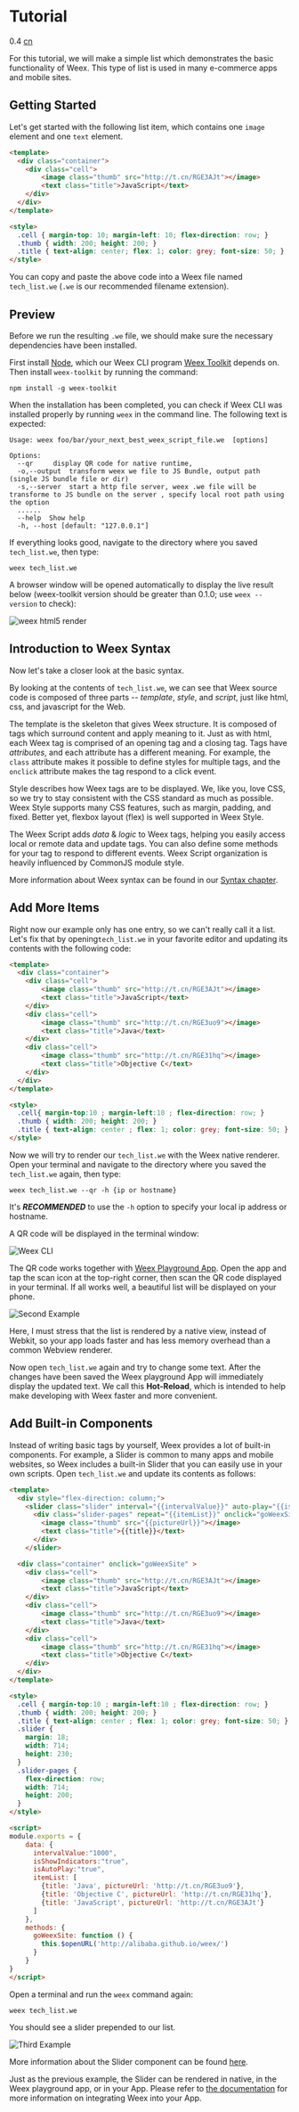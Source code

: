 # Tutorial

<span class="weex-version">0.4</span>
<a href="https://github.com/weexteam/article/issues/4"  class="weex-translate">cn</a>

For this tutorial, we will make a simple list which demonstrates the basic functionality of Weex. This type of list is  used in many e-commerce apps and mobile sites.

## Getting Started

Let's get started with the following list item, which contains one `image` element and one `text` element.

```html
<template>
  <div class="container">
    <div class="cell">
        <image class="thumb" src="http://t.cn/RGE3AJt"></image>
        <text class="title">JavaScript</text>
    </div>
  </div>
</template>

<style>
  .cell { margin-top: 10; margin-left: 10; flex-direction: row; }
  .thumb { width: 200; height: 200; }
  .title { text-align: center; flex: 1; color: grey; font-size: 50; }
</style>
```

You can copy and paste the above code into a Weex file named `tech_list.we` (`.we` is our recommended filename extension).

## Preview

Before we run the resulting `.we` file, we should make sure the necessary dependencies have been installed.

First install [Node](https://nodejs.org/en/download/), which our Weex CLI program [Weex Toolkit](https://www.npmjs.com/package/weex-toolkit) depends on. Then install `weex-toolkit` by running the command:

```
npm install -g weex-toolkit
```

When the installation has been completed, you can check if Weex CLI was installed properly by running `weex` in the command line. The following text is expected:

```
Usage: weex foo/bar/your_next_best_weex_script_file.we  [options]

Options:
  --qr     display QR code for native runtime,
  -o,--output  transform weex we file to JS Bundle, output path (single JS bundle file or dir)
  -s,--server  start a http file server, weex .we file will be transforme to JS bundle on the server , specify local root path using the option  
  ......
  --help  Show help         
  -h, --host [default: "127.0.0.1"]
```

If everything looks good, navigate to the directory where you saved `tech_list.we`, then type:

```
weex tech_list.we
```

A browser window will be opened automatically to display the live result below     (weex-toolkit version should be greater than 0.1.0; use `weex --version` to check):

![weex html5 render](http://gtms02.alicdn.com/tps/i2/TB1y151LVXXXXXXaXXXoRYgWVXX-495-584.jpg)

## Introduction to Weex Syntax

Now let's take a closer look at the basic syntax.

By looking at the contents of `tech_list.we`, we can see that Weex source code is composed of three parts -- *template*, *style*, and *script*, just like html, css, and javascript for the Web.

The template is the skeleton that gives Weex structure. It is composed of tags which surround content and apply meaning to it. Just as with html, each Weex tag is comprised of an opening tag and a closing tag. Tags have *attributes*, and each attribute has a different meaning. For example, the `class` attribute makes it possible to define styles for multiple tags, and the `onclick` attribute makes the tag respond to a click event.

Style describes how Weex tags are to be displayed. We, like you, love CSS, so we try to stay consistent with the CSS standard as much as possible. Weex Style supports many CSS features, such as margin, padding, and fixed. Better yet, flexbox layout (flex) is well supported in Weex Style.

The Weex Script adds *data* & *logic* to Weex tags, helping you easily access local or remote data and update tags. You can also define some methods for your tag to respond to different events. Weex Script organization is heavily influenced by CommonJS module style.

More information about Weex syntax can be found in our [Syntax chapter](syntax/main.md).

## Add More Items

Right now our example only has one entry, so we can't really call it a list. Let's fix that by opening`tech_list.we` in your favorite editor and updating its contents with the following code:

```html
<template>
  <div class="container">
    <div class="cell">
        <image class="thumb" src="http://t.cn/RGE3AJt"></image>
        <text class="title">JavaScript</text>
    </div>
    <div class="cell">
        <image class="thumb" src="http://t.cn/RGE3uo9"></image>
        <text class="title">Java</text>
    </div>
    <div class="cell">
        <image class="thumb" src="http://t.cn/RGE31hq"></image>
        <text class="title">Objective C</text>
    </div>
  </div>
</template>

<style>
  .cell{ margin-top:10 ; margin-left:10 ; flex-direction: row; }
  .thumb { width: 200; height: 200; }
  .title { text-align: center ; flex: 1; color: grey; font-size: 50; }
</style>
```

Now we will try to render our `tech_list.we` with the Weex native renderer. Open your terminal and  navigate to the directory where you saved the `tech_list.we` again, then type:

```
weex tech_list.we --qr -h {ip or hostname}
```

It's ***RECOMMENDED*** to use the `-h` option to specify your local ip address or hostname.

A QR code will be displayed in the terminal window:

![Weex CLI](images/tut-cli-qrcode.png)

The QR code works together with [Weex Playground App](http://alibaba.github.io/weex/download.html). Open the app and tap the scan icon at the top-right corner, then scan the QR code displayed in your terminal. If all works well, a beautiful list will be displayed on your phone.

![Second Example](images/tut-second.png)

Here, I must stress that the list is rendered by a native view, instead of Webkit, so your app loads faster and has less memory overhead than a common Webview renderer.

Now open `tech_list.we` again and try to change some text. After the changes have been saved the Weex playground App will immediately display the updated text. We call this **Hot-Reload**, which is intended to help make developing with Weex faster and more convenient.

## Add Built-in Components

Instead of writing basic tags by yourself, Weex provides a lot of built-in components. For example, a Slider is common to many apps and mobile websites, so Weex includes a built-in Slider that you can easily use in your own scripts. Open `tech_list.we` and update its contents as follows:

```html
<template>
  <div style="flex-direction: column;">
    <slider class="slider" interval="{{intervalValue}}" auto-play="{{isAutoPlay}}" >
      <div class="slider-pages" repeat="{{itemList}}" onclick="goWeexSite" >
        <image class="thumb" src="{{pictureUrl}}"></image>
        <text class="title">{{title}}</text>
      </div>
    </slider>

  <div class="container" onclick="goWeexSite" >
    <div class="cell">
        <image class="thumb" src="http://t.cn/RGE3AJt"></image>
        <text class="title">JavaScript</text>
    </div>
    <div class="cell">
        <image class="thumb" src="http://t.cn/RGE3uo9"></image>
        <text class="title">Java</text>
    </div>
    <div class="cell">
        <image class="thumb" src="http://t.cn/RGE31hq"></image>
        <text class="title">Objective C</text>
    </div>
  </div>
</template>

<style>
  .cell { margin-top:10 ; margin-left:10 ; flex-direction: row; }
  .thumb { width: 200; height: 200; }
  .title { text-align: center ; flex: 1; color: grey; font-size: 50; }
  .slider {
    margin: 18;
    width: 714;
    height: 230;
  }
  .slider-pages {
    flex-direction: row;
    width: 714;
    height: 200;
  }
</style>

<script>
module.exports = {
    data: {
      intervalValue:"1000",
      isShowIndicators:"true",
      isAutoPlay:"true",
      itemList: [
        {title: 'Java', pictureUrl: 'http://t.cn/RGE3uo9'},
        {title: 'Objective C', pictureUrl: 'http://t.cn/RGE31hq'},
        {title: 'JavaScript', pictureUrl: 'http://t.cn/RGE3AJt'}
      ]
    },
    methods: {
      goWeexSite: function () {
        this.$openURL('http://alibaba.github.io/weex/')
      }
    }
}
</script>
```

Open a terminal and run the `weex` command again:

```
weex tech_list.we
```

You should see a slider prepended to our list.

![Third Example](images/tut4.gif)

More information about the Slider component can be found [here](components/slider.md).

Just as the previous example, the Slider can be rendered in native, in the Weex playground app, or in your App. Please refer to [the documentation](advanced/integrate-to-android.md) for more information on integrating Weex into your App.
